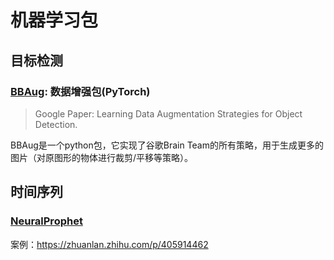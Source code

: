 # 机器学习包

## 目标检测

### [BBAug](https://github.com/harpalsahota/bbaug): 数据增强包(PyTorch)

> Google Paper: Learning Data Augmentation Strategies for Object Detection.

BBAug是一个python包，它实现了谷歌Brain Team的所有策略，用于生成更多的图片（对原图形的物体进行裁剪/平移等策略）。



## 时间序列

### [NeuralProphet](https://github.com/ourownstory/neural_prophet)

案例：https://zhuanlan.zhihu.com/p/405914462



